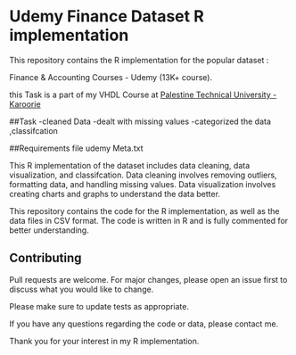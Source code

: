 # Udemy Finance Dataset R implementation

This repository contains the R implementation for the popular dataset :

Finance & Accounting Courses - Udemy (13K+ course).

this Task is a part of my VHDL Course at <a href="https://ptuk.edu.ps/en/">Palestine Technical University - Karoorie</a>


##Task 
-cleaned Data 
-dealt with missing values
-categorized the data ,classifcation

##Requirements file
udemy Meta.txt


This R implementation of the dataset includes data cleaning, data visualization, and classifcation. Data cleaning involves removing outliers, formatting data, and handling missing values. Data visualization involves creating charts and graphs to understand the data better.

This repository contains the code for the R implementation, as well as the data files in CSV format. The code is written in R and is fully commented for better understanding.


## Contributing

Pull requests are welcome. For major changes, please open an issue first to discuss what you would like to change.

Please make sure to update tests as appropriate.

If you have any questions regarding the code or data, please contact me.

Thank you for your interest in my R implementation.
